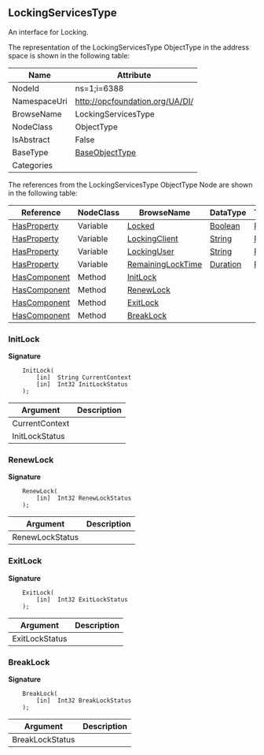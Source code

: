 <!-- objecttype -->
## LockingServicesType
An interface for Locking.  
<!-- end of text -->
The representation of the LockingServicesType ObjectType in the address space is shown in the following table:  

|Name|Attribute|
|---|---|
|NodeId|ns=1;i=6388|
|NamespaceUri|http://opcfoundation.org/UA/DI/|
|BrowseName|LockingServicesType|
|NodeClass|ObjectType|
|IsAbstract|False|
|BaseType|[BaseObjectType](../../../Core/Part5/ObjectTypes/BaseObjectType/readme.md)|
|Categories||

The references from the LockingServicesType ObjectType Node are shown in the following table:  

|Reference|NodeClass|BrowseName|DataType|TypeDefinition|ModellingRule|
|---|---|---|---|---|---|
|[HasProperty](../../../Core/Part3/ReferenceTypes/HasProperty/readme.md)|Variable|[Locked](#Locked)|[Boolean](../../../Core/Part3/DataTypes/Boolean/readme.md)|[PropertyType](../../../Core/Part5/VariableTypes/PropertyType/readme.md)|[Mandatory](../../../Core/Objects/Mandatory/readme.md)|
|[HasProperty](../../../Core/Part3/ReferenceTypes/HasProperty/readme.md)|Variable|[LockingClient](#LockingClient)|[String](../../../Core/Part3/DataTypes/String/readme.md)|[PropertyType](../../../Core/Part5/VariableTypes/PropertyType/readme.md)|[Mandatory](../../../Core/Objects/Mandatory/readme.md)|
|[HasProperty](../../../Core/Part3/ReferenceTypes/HasProperty/readme.md)|Variable|[LockingUser](#LockingUser)|[String](../../../Core/Part3/DataTypes/String/readme.md)|[PropertyType](../../../Core/Part5/VariableTypes/PropertyType/readme.md)|[Mandatory](../../../Core/Objects/Mandatory/readme.md)|
|[HasProperty](../../../Core/Part3/ReferenceTypes/HasProperty/readme.md)|Variable|[RemainingLockTime](#RemainingLockTime)|[Duration](../../../Core/Part3/DataTypes/Duration/readme.md)|[PropertyType](../../../Core/Part5/VariableTypes/PropertyType/readme.md)|[Mandatory](../../../Core/Objects/Mandatory/readme.md)|
|[HasComponent](../../../Core/Part3/ReferenceTypes/HasComponent/readme.md)|Method|[InitLock](#InitLock)|||[Mandatory](../../../Core/Objects/Mandatory/readme.md)|
|[HasComponent](../../../Core/Part3/ReferenceTypes/HasComponent/readme.md)|Method|[RenewLock](#RenewLock)|||[Mandatory](../../../Core/Objects/Mandatory/readme.md)|
|[HasComponent](../../../Core/Part3/ReferenceTypes/HasComponent/readme.md)|Method|[ExitLock](#ExitLock)|||[Mandatory](../../../Core/Objects/Mandatory/readme.md)|
|[HasComponent](../../../Core/Part3/ReferenceTypes/HasComponent/readme.md)|Method|[BreakLock](#BreakLock)|||[Mandatory](../../../Core/Objects/Mandatory/readme.md)|

### <a name="InitLock"></a>InitLock
  
**Signature**
```
    InitLock(
        [in]  String CurrentContext
        [in]  Int32 InitLockStatus
    );
```

|Argument|Description|
|---|---|
|CurrentContext||
|InitLockStatus||

### <a name="RenewLock"></a>RenewLock
  
**Signature**
```
    RenewLock(
        [in]  Int32 RenewLockStatus
    );
```

|Argument|Description|
|---|---|
|RenewLockStatus||

### <a name="ExitLock"></a>ExitLock
  
**Signature**
```
    ExitLock(
        [in]  Int32 ExitLockStatus
    );
```

|Argument|Description|
|---|---|
|ExitLockStatus||

### <a name="BreakLock"></a>BreakLock
  
**Signature**
```
    BreakLock(
        [in]  Int32 BreakLockStatus
    );
```

|Argument|Description|
|---|---|
|BreakLockStatus||


